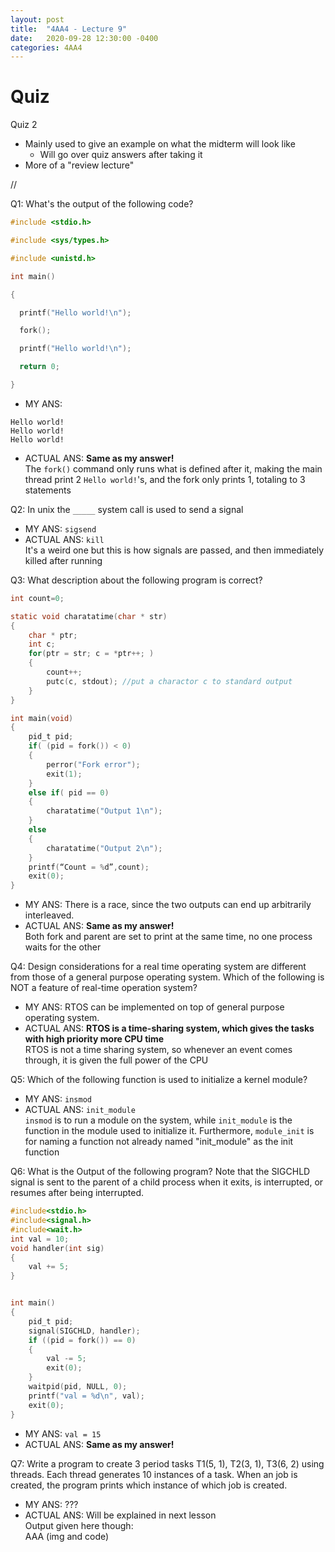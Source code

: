 ```yaml
---
layout: post
title:  "4AA4 - Lecture 9"
date:   2020-09-28 12:30:00 -0400
categories: 4AA4
---
```


Quiz
===

Quiz 2
- Mainly used to give an example on what the midterm will look like
    - Will go over quiz answers after taking it
- More of a "review lecture"

//

Q1: What's the output of the following code?
```C
#include <stdio.h>

#include <sys/types.h>

#include <unistd.h>

int main()

{

  printf("Hello world!\n");

  fork();

  printf("Hello world!\n");

  return 0;

}
```
- MY ANS:  
```
Hello world! 
Hello world! 
Hello world!
```
- ACTUAL ANS: **Same as my answer!**  
The `fork()` command only runs what is defined after it, making the main thread print 2 `Hello world!`'s, and the fork only prints 1, totaling to 3 statements

Q2: In unix the `_____` system call is used to send a signal
- MY ANS: `sigsend`
- ACTUAL ANS: `kill`  
It's a weird one but this is how signals are passed, and then immediately killed after running

Q3: What description about the following program is correct?
```C
int count=0;

static void charatatime(char * str)
{
    char * ptr;
    int c;
    for(ptr = str; c = *ptr++; )
    {
        count++;
        putc(c, stdout); //put a charactor c to standard output
    }
}

int main(void)
{
    pid_t pid;
    if( (pid = fork()) < 0)
    {
        perror("Fork error");
        exit(1);
    }
    else if( pid == 0)
    {
        charatatime("Output 1\n");
    }
    else
    {
        charatatime("Output 2\n");
    }
    printf(“Count = %d”,count);
    exit(0);
}
```
- MY ANS: There is a race, since the two outputs can end up arbitrarily interleaved.
- ACTUAL ANS: **Same as my answer!**  
Both fork and parent are set to print at the same time, no one process waits for the other

Q4: Design considerations for a real time operating system are different from those of a general purpose operating system. Which of the following is NOT a feature of real-time operation system?
- MY ANS: RTOS can be implemented on top of general purpose operating system.
- ACTUAL ANS: **RTOS is a time-sharing system, which gives the tasks with high priority more CPU time**  
RTOS is not a time sharing system, so whenever an event comes through, it is given the full power of the CPU

Q5: Which of the following function is used to initialize a kernel module?
- MY ANS: `insmod`
- ACTUAL ANS: `init_module`  
`insmod` is to run a module on the system, while `init_module` is the function in the module used to initialize it. Furthermore, `module_init` is for naming a function not already named "init_module" as the init function

Q6: What is the Output of the following program? Note that the SIGCHLD signal is sent to the parent of a child process when it exits, is interrupted, or resumes after being interrupted.
```C
#include<stdio.h>
#include<signal.h>
#include<wait.h>
int val = 10;
void handler(int sig)
{
    val += 5;
}


int main()
{
    pid_t pid;
    signal(SIGCHLD, handler);
    if ((pid = fork()) == 0)
    {
        val -= 5;
        exit(0);
    }
    waitpid(pid, NULL, 0);
    printf("val = %d\n", val);
    exit(0);
}
```
- MY ANS: `val = 15`
- ACTUAL ANS: **Same as my answer!**

Q7: Write a program to create 3 period tasks T1(5, 1), T2(3, 1), T3(6, 2) using threads. Each thread generates 10 instances of a task. When an job is created, the program prints which instance of which job is created.
- MY ANS: ???
- ACTUAL ANS: Will be explained in next lesson  
Output given here though:  
AAA (img and code)